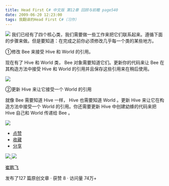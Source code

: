 ```yaml
---
title: Head First C# 中文版 第12章 回顾与前瞻 page540
date: 2009-06-20 12:23:00
tags: 我翻译的Head First C#（习作）
---
```

![](https://p-blog.csdn.net/images/p_blog_csdn_net/cuipengfei1/EntryImages/20090620/2009-06-20_12-11-51.jpg)
我们已经有了四个核心类，我们需要做一些工作来把它们联系起来。遵循下面的步骤来做。但是要知道：在完成之前你必须修改几乎每一个类的某些地方。

  

①修改  Bee  来接受  Hive  和  World  的引用。

  

现在有了  Hive  和  World  类，  Bee  对象需要知道它们。更新你的代码来让  Bee  在其构造方法中接受  Hive  和
World  的引用并且保存这些引用来在稍后使用。

  

![](https://p-blog.csdn.net/images/p_blog_csdn_net/cuipengfei1/EntryImages/20090620/2009-06-20_12-14-32.jpg)

②更新  Hive  来让它接受一个  World  的引用

  

就像  Bee  需要知道  Hive  一样，  Hive  也需要知道  World  。更新  Hive  来让它在构造方法中接受一个  World
的引用。你还需要更新  Hive  中创建幼蜂的代码来把  Hive  自己和  World  传递给  Bee  。

  

![](https://p-blog.csdn.net/images/p_blog_csdn_net/cuipengfei1/EntryImages/20090620/2009-06-20_12-16-53.jpg)

  * [ 点赞  ](javascript:;)
  * [ 收藏  ](javascript:;)
  * [ 分享 ](javascript:;)

[ ![](https://profile.csdnimg.cn/5/2/5/3_cuipengfei1)
![](https://g.csdnimg.cn/static/user-reg-year/1x/11.png)
](https://blog.csdn.net/cuipengfei1)

[ 崔鹏飞 ](https://blog.csdn.net/cuipengfei1)

发布了127 篇原创文章  ·  获赞 8  ·  访问量 74万+

